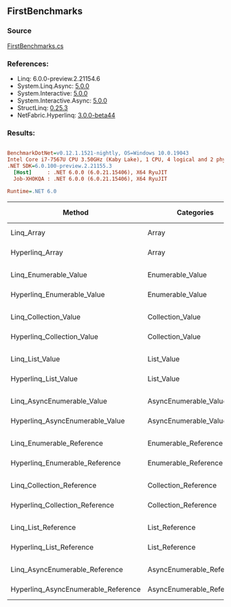 ﻿## FirstBenchmarks

### Source
[FirstBenchmarks.cs](../NetFabric.Hyperlinq.Benchmarks/Benchmarks/FirstBenchmarks.cs)

### References:
- Linq: 6.0.0-preview.2.21154.6
- System.Linq.Async: [5.0.0](https://www.nuget.org/packages/System.Linq.Async/5.0.0)
- System.Interactive: [5.0.0](https://www.nuget.org/packages/System.Interactive/5.0.0)
- System.Interactive.Async: [5.0.0](https://www.nuget.org/packages/System.Interactive.Async/5.0.0)
- StructLinq: [0.25.3](https://www.nuget.org/packages/StructLinq/0.25.3)
- NetFabric.Hyperlinq: [3.0.0-beta44](https://www.nuget.org/packages/NetFabric.Hyperlinq/3.0.0-beta44)

### Results:
``` ini

BenchmarkDotNet=v0.12.1.1521-nightly, OS=Windows 10.0.19043
Intel Core i7-7567U CPU 3.50GHz (Kaby Lake), 1 CPU, 4 logical and 2 physical cores
.NET SDK=6.0.100-preview.2.21155.3
  [Host]     : .NET 6.0.0 (6.0.21.15406), X64 RyuJIT
  Job-XHOKQA : .NET 6.0.0 (6.0.21.15406), X64 RyuJIT

Runtime=.NET 6.0  

```
|                              Method |                Categories | Count |      Mean |    Error |   StdDev | Ratio |  Gen 0 | Gen 1 | Gen 2 | Allocated |
|------------------------------------ |-------------------------- |------ |----------:|---------:|---------:|------:|-------:|------:|------:|----------:|
|                          Linq_Array |                     Array |   100 |  21.69 ns | 0.108 ns | 0.096 ns |  1.00 |      - |     - |     - |         - |
|                     Hyperlinq_Array |                     Array |   100 |  13.33 ns | 0.029 ns | 0.024 ns |  0.61 |      - |     - |     - |         - |
|                                     |                           |       |           |          |          |       |        |       |       |           |
|               Linq_Enumerable_Value |          Enumerable_Value |   100 |  25.27 ns | 0.083 ns | 0.073 ns |  1.00 | 0.0153 |     - |     - |      32 B |
|          Hyperlinq_Enumerable_Value |          Enumerable_Value |   100 |  15.62 ns | 0.036 ns | 0.032 ns |  0.62 |      - |     - |     - |         - |
|                                     |                           |       |           |          |          |       |        |       |       |           |
|               Linq_Collection_Value |          Collection_Value |   100 |  26.29 ns | 0.138 ns | 0.116 ns |  1.00 | 0.0153 |     - |     - |      32 B |
|          Hyperlinq_Collection_Value |          Collection_Value |   100 |  19.12 ns | 0.054 ns | 0.051 ns |  0.73 |      - |     - |     - |         - |
|                                     |                           |       |           |          |          |       |        |       |       |           |
|                     Linq_List_Value |                List_Value |   100 |  13.38 ns | 0.072 ns | 0.067 ns |  1.00 |      - |     - |     - |         - |
|                Hyperlinq_List_Value |                List_Value |   100 |  14.99 ns | 0.089 ns | 0.083 ns |  1.12 |      - |     - |     - |         - |
|                                     |                           |       |           |          |          |       |        |       |       |           |
|          Linq_AsyncEnumerable_Value |     AsyncEnumerable_Value |   100 | 104.97 ns | 0.191 ns | 0.169 ns |  1.00 | 0.0153 |     - |     - |      32 B |
|     Hyperlinq_AsyncEnumerable_Value |     AsyncEnumerable_Value |   100 |  63.66 ns | 0.292 ns | 0.273 ns |  0.61 |      - |     - |     - |         - |
|                                     |                           |       |           |          |          |       |        |       |       |           |
|           Linq_Enumerable_Reference |      Enumerable_Reference |   100 |  25.65 ns | 0.151 ns | 0.141 ns |  1.00 | 0.0153 |     - |     - |      32 B |
|      Hyperlinq_Enumerable_Reference |      Enumerable_Reference |   100 |  17.22 ns | 0.066 ns | 0.062 ns |  0.67 | 0.0153 |     - |     - |      32 B |
|                                     |                           |       |           |          |          |       |        |       |       |           |
|           Linq_Collection_Reference |      Collection_Reference |   100 |  25.67 ns | 0.173 ns | 0.153 ns |  1.00 | 0.0153 |     - |     - |      32 B |
|      Hyperlinq_Collection_Reference |      Collection_Reference |   100 |  18.86 ns | 0.073 ns | 0.061 ns |  0.73 | 0.0153 |     - |     - |      32 B |
|                                     |                           |       |           |          |          |       |        |       |       |           |
|                 Linq_List_Reference |            List_Reference |   100 |  13.32 ns | 0.071 ns | 0.059 ns |  1.00 |      - |     - |     - |         - |
|            Hyperlinq_List_Reference |            List_Reference |   100 |  14.66 ns | 0.058 ns | 0.048 ns |  1.10 |      - |     - |     - |         - |
|                                     |                           |       |           |          |          |       |        |       |       |           |
|      Linq_AsyncEnumerable_Reference | AsyncEnumerable_Reference |   100 | 107.94 ns | 0.590 ns | 0.552 ns |  1.00 | 0.0153 |     - |     - |      32 B |
| Hyperlinq_AsyncEnumerable_Reference | AsyncEnumerable_Reference |   100 |  71.80 ns | 0.260 ns | 0.230 ns |  0.66 | 0.0153 |     - |     - |      32 B |
